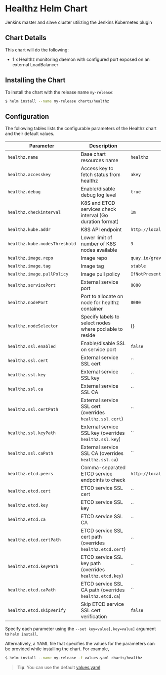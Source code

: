 # Healthz Helm Chart

Jenkins master and slave cluster utilizing the Jenkins Kubernetes plugin

## Chart Details

This chart will do the following:

* 1 x Healthz monitoring daemon with configured port exposed on an external LoadBalancer

## Installing the Chart

To install the chart with the release name `my-release`:

```bash
$ helm install --name my-release charts/healthz
```

## Configuration

The following tables lists the configurable parameters of the Healthz chart and their default values.

| Parameter                     | Description                                                | Default                                       |
| ----------------------------- | ---------------------------------------------------------- | --------------------------------------------- |
| `healthz.name`                | Base chart resources name                                  | `healthz`                                     |
| `healthz.accesskey`           | Access key to fetch status from healthz                    | `akey`                                        |
| `healthz.debug`               | Enable/disable debug log level                             | `true`                                        |
| `healthz.checkinterval`       | K8S and ETCD services check interval (Go duration format)  | `1m`                                          |
| `healthz.kube.addr`           | K8S API endpoint                                           | `http://localhost:8080`                       |
| `healthz.kube.nodesThreshold` | Lower limit of number of K8S nodes available               | `3`                                           |
| `healthz.image.repo`          | Image repo                                                 | `quay.io/gravitational/satellite`             |
| `healthz.image.tag`           | Image tag                                                  | `stable`                                      |
| `healthz.image.pullPolicy`    | Image pull policy                                          | `IfNotPresent`                                |
| `healthz.servicePort`         | External service port                                      | `8080`                                        |
| `healthz.nodePort`            | Port to allocate on node for healthz container             | `8080`                                        |
| `healthz.nodeSelector`        | Specify labels to select nodes where pod able to reside    | {}                                            |
| `healthz.ssl.enabled`         | Enable/disable SSL on service port                         | `false`                                       |
| `healthz.ssl.cert`            | External service SSL cert                                  | ``                                            |
| `healthz.ssl.key`             | External service SSL key                                   | ``                                            |
| `healthz.ssl.ca`              | External service SSL CA                                    | ``                                            |
| `healthz.ssl.certPath`        | External service SSL cert (overrides `healthz.ssl.cert`)   | ``                                            |
| `healthz.ssl.keyPath`         | External service SSL key (overrides `healthz.ssl.key`)     | ``                                            |
| `healthz.ssl.caPath`          | External service SSL CA (overrides `healthz.ssl.ca`)       | ``                                            |
| `healthz.etcd.peers`          | Comma-separated ETCD service endpoints to check            | `http://localhost:4001,http://localhost:2380` |
| `healthz.etcd.cert`           | ETCD service SSL cert                                      | ``                                            |
| `healthz.etcd.key`            | ETCD service SSL key                                       | ``                                            |
| `healthz.etcd.ca`             | ETCD service SSL CA                                        | ``                                            |
| `healthz.etcd.certPath`       | ETCD service SSL cert path (overrides `healthz.etcd.cert`) | ``                                            |
| `healthz.etcd.keyPath`        | ETCD service SSL key path (overrides `healthz.etcd.key`)   | ``                                            |
| `healthz.etcd.caPath`         | ETCD service SSL CA path (overrides `healthz.etcd.ca`)     | ``                                            |
| `healthz.etcd.skipVerify`     | Skip ETCD service SSL cert verification                    | `false`                                       |

Specify each parameter using the `--set key=value[,key=value]` argument to `helm install`.

Alternatively, a YAML file that specifies the values for the parameters can be provided while installing the chart. For example,

```bash
$ helm install --name my-release -f values.yaml charts/healthz
```

> **Tip**: You can use the default [values.yaml](values.yaml)

